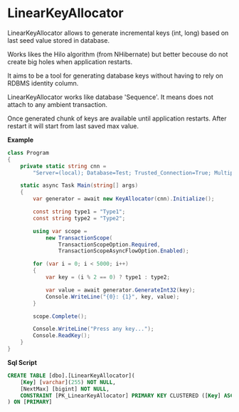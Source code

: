 # LinearKeyAllocator

LinearKeyAllocator allows to generate incremental keys (int, long) based
on last seed value stored in database.

Works likes the Hilo algorithm (from NHibernate) but better becouse
do not create big holes when application restarts.

It aims to be a tool for generating database keys without having to
rely on RDBMS identity column.

LinearKeyAllocator works like database 'Sequence'.
It means does not attach to any ambient transaction.

Once generated chunk of keys are available until application restarts.
After restart it will start from last saved max value.

**Example**
``` c#
class Program
{
    private static string cnn =
        "Server=(local); Database=Test; Trusted_Connection=True; MultipleActiveResultSets=true";

    static async Task Main(string[] args)
    {
        var generator = await new KeyAllocator(cnn).Initialize();

        const string type1 = "Type1";
        const string type2 = "Type2";

        using var scope =
            new TransactionScope(
                TransactionScopeOption.Required,
                TransactionScopeAsyncFlowOption.Enabled);

        for (var i = 0; i < 5000; i++)
        {
            var key = (i % 2 == 0) ? type1 : type2;

            var value = await generator.GenerateInt32(key);
            Console.WriteLine("{0}: {1}", key, value);
        }

        scope.Complete();

        Console.WriteLine("Press any key...");
        Console.ReadKey();
    }
}
```

**Sql Script**
``` SQL
CREATE TABLE [dbo].[LinearKeyAllocator](
    [Key] [varchar](255) NOT NULL,
    [NextMax] [bigint] NOT NULL,
    CONSTRAINT [PK_LinearKeyAllocator] PRIMARY KEY CLUSTERED ([Key] ASC)
) ON [PRIMARY]
```
